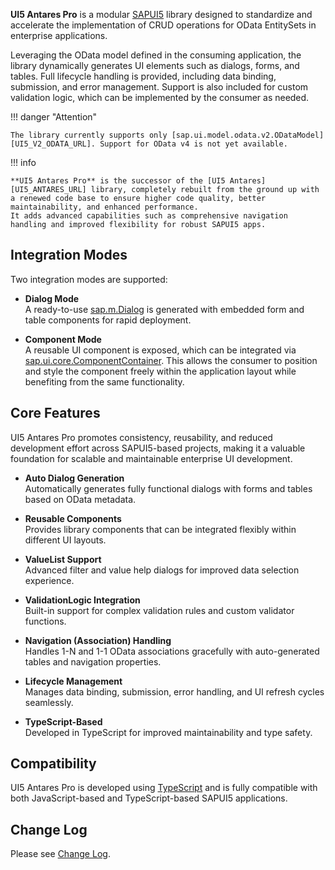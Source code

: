 [UI5_ANTARES_URL]: https://ui5-antares.github.io
[SAPUI5_URL]: https://sapui5.hana.ondemand.com
[UI5_V2_ODATA_URL]: https://sapui5.hana.ondemand.com/#/api/sap.ui.model.odata.v2.ODataModel
[UI5_COMPONENT_CONTAINER_URL]: https://sapui5.hana.ondemand.com/#/api/sap.ui.core.ComponentContainer
[UI5_DIALOG_URL]: https://sapui5.hana.ondemand.com/#/api/sap.m.Dialog
[TYPESCRIPT_URL]: https://www.typescriptlang.org

**UI5 Antares Pro** is a modular [SAPUI5][SAPUI5_URL] library designed to standardize and accelerate the implementation of CRUD operations for OData EntitySets in enterprise applications.

Leveraging the OData model defined in the consuming application, the library dynamically generates UI elements such as dialogs, forms, and tables. Full lifecycle handling is provided, including data binding, submission, and error management. Support is also included for custom validation logic, which can be implemented by the consumer as needed.

!!! danger "Attention" 

	The library currently supports only [sap.ui.model.odata.v2.ODataModel][UI5_V2_ODATA_URL]. Support for OData v4 is not yet available.

!!! info  

	**UI5 Antares Pro** is the successor of the [UI5 Antares][UI5_ANTARES_URL] library, completely rebuilt from the ground up with a renewed code base to ensure higher code quality, better maintainability, and enhanced performance.
	It adds advanced capabilities such as comprehensive navigation handling and improved flexibility for robust SAPUI5 apps.

## Integration Modes

Two integration modes are supported:

- **Dialog Mode**  
  A ready-to-use [sap.m.Dialog][UI5_DIALOG_URL] is generated with embedded form and table components for rapid deployment.

- **Component Mode**  
  A reusable UI component is exposed, which can be integrated via [sap.ui.core.ComponentContainer][UI5_COMPONENT_CONTAINER_URL]. This allows the consumer to position and style the component freely within the application layout while benefiting from the same functionality.

## Core Features

UI5 Antares Pro promotes consistency, reusability, and reduced development effort across SAPUI5-based projects, making it a valuable foundation for scalable and maintainable enterprise UI development.

- **Auto Dialog Generation**  
  Automatically generates fully functional dialogs with forms and tables based on OData metadata.

- **Reusable Components**  
  Provides library components that can be integrated flexibly within different UI layouts.

- **ValueList Support**  
  Advanced filter and value help dialogs for improved data selection experience.

- **ValidationLogic Integration**  
  Built-in support for complex validation rules and custom validator functions.

- **Navigation (Association) Handling**  
  Handles 1-N and 1-1 OData associations gracefully with auto-generated tables and navigation properties.

- **Lifecycle Management**  
  Manages data binding, submission, error handling, and UI refresh cycles seamlessly.

- **TypeScript-Based**  
  Developed in TypeScript for improved maintainability and type safety.

## Compatibility

UI5 Antares Pro is developed using [TypeScript][TYPESCRIPT_URL] and is fully compatible with both JavaScript-based and TypeScript-based SAPUI5 applications.

## Change Log

Please see [Change Log](./change_log.md).